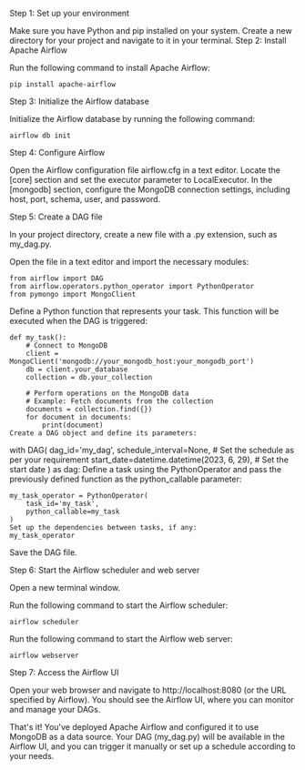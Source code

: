 Step 1: Set up your environment

Make sure you have Python and pip installed on your system.
Create a new directory for your project and navigate to it in your terminal.
Step 2: Install Apache Airflow

Run the following command to install Apache Airflow:
```
pip install apache-airflow
```
Step 3: Initialize the Airflow database

Initialize the Airflow database by running the following command:
```
airflow db init
```
Step 4: Configure Airflow

Open the Airflow configuration file airflow.cfg in a text editor.
Locate the [core] section and set the executor parameter to LocalExecutor.
In the [mongodb] section, configure the MongoDB connection settings, including host, port, schema, user, and password.

Step 5: Create a DAG file

In your project directory, create a new file with a .py extension, such as my_dag.py.

Open the file in a text editor and import the necessary modules:
```
from airflow import DAG
from airflow.operators.python_operator import PythonOperator
from pymongo import MongoClient
```

Define a Python function that represents your task. This function will be executed when the DAG is triggered:
```
def my_task():
    # Connect to MongoDB
    client = MongoClient('mongodb://your_mongodb_host:your_mongodb_port')
    db = client.your_database
    collection = db.your_collection
    
    # Perform operations on the MongoDB data
    # Example: Fetch documents from the collection
    documents = collection.find({})
    for document in documents:
        print(document)
Create a DAG object and define its parameters:
```
with DAG(
    dag_id='my_dag',
    schedule_interval=None,  # Set the schedule as per your requirement
    start_date=datetime.datetime(2023, 6, 29),  # Set the start date
) as dag:
Define a task using the PythonOperator and pass the previously defined function as the python_callable parameter:
```
my_task_operator = PythonOperator(
    task_id='my_task',
    python_callable=my_task
)
Set up the dependencies between tasks, if any:
my_task_operator
```
Save the DAG file.

Step 6: Start the Airflow scheduler and web server

Open a new terminal window.

Run the following command to start the Airflow scheduler:
```
airflow scheduler
```
Run the following command to start the Airflow web server:
```
airflow webserver
```
Step 7: Access the Airflow UI

Open your web browser and navigate to http://localhost:8080 (or the URL specified by Airflow).
You should see the Airflow UI, where you can monitor and manage your DAGs.

That's it! You've deployed Apache Airflow and configured it to use MongoDB as a data source. Your DAG (my_dag.py) will be available in the Airflow UI, and you can trigger it manually or set up a schedule according to your needs.




